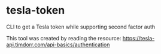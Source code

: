# tesla-token

CLI to get a Tesla token while supporting second factor auth

This tool was created by reading the resource: https://tesla-api.timdorr.com/api-basics/authentication
